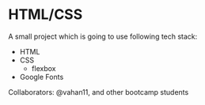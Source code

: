 # HTML/CSS

A small project which is going to use following tech stack:

- HTML
- CSS
  - flexbox
- Google Fonts

Collaborators: @vahan11, and other bootcamp students
